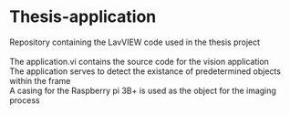 # Thesis-application
Repository containing the LavVIEW code used in the thesis project \
\
The application.vi contains the source code for the vision application \
The application serves to detect the existance of predetermined objects within the frame \
A casing for the Raspberry pi 3B+ is used as the object for the imaging process 
